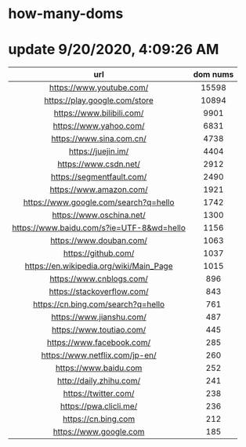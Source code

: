 # how-many-doms

# update 9/20/2020, 4:09:26 AM

url | dom nums
:-: | :-:
https://www.youtube.com/ | 15598
https://play.google.com/store | 10894
https://www.bilibili.com/ | 9901
https://www.yahoo.com/ | 6831
https://www.sina.com.cn/ | 4738
https://juejin.im/ | 4404
https://www.csdn.net/ | 2912
https://segmentfault.com/ | 2490
https://www.amazon.com/ | 1921
https://www.google.com/search?q=hello | 1742
https://www.oschina.net/ | 1300
https://www.baidu.com/s?ie=UTF-8&wd=hello | 1156
https://www.douban.com/ | 1063
https://github.com/ | 1037
https://en.wikipedia.org/wiki/Main_Page | 1015
https://www.cnblogs.com/ | 896
https://stackoverflow.com/ | 843
https://cn.bing.com/search?q=hello | 761
https://www.jianshu.com/ | 487
https://www.toutiao.com/ | 445
https://www.facebook.com/ | 285
https://www.netflix.com/jp-en/ | 260
https://www.baidu.com | 252
http://daily.zhihu.com/ | 241
https://twitter.com/ | 238
https://pwa.clicli.me/ | 236
https://cn.bing.com | 212
https://www.google.com | 185
